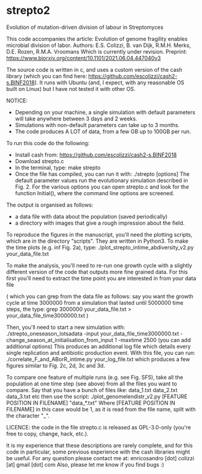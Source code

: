 # strepto2
Evolution of mutation-driven division of labour in Streptomyces

This code accompanies the article:
Evolution of genome fragility enables microbial division of labor.
Authors: E.S. Colizzi, B. van Dijk, R.M.H. Merks, D.E. Rozen, R.M.A. Vroomans
Which is currently under revision. 
Preprint: https://www.biorxiv.org/content/10.1101/2021.06.04.447040v3

The source code is written in c, and uses a custom version of the cash library 
(which you can find here: https://github.com/escolizzi/cash2-s.BINF2018). 
It runs with Ubuntu (and, I expect, with any reasonable OS built on Linux) but I have not tested it with other OS. 

NOTICE: 
- Depending on your machine, a single simulation with default parameters will take anywhere between 3 days and 2 weeks. 
- Simulations with non-default parameters can take up to 3 months.
- The code produces A LOT of data, from a few GB up to 100GB per run. 

To run this code do the following:
- Install cash from: https://github.com/escolizzi/cash2-s.BINF2018
- Download strepto.c
- In the terminal, type: 
    make strepto
- Once the file has compiled, you can run it with: 
    ./strepto [options]
The default parameter values run the evolutionary simulation described in Fig. 2. 
For the various options you can open strepto.c and look for the function Initial(), where the command line options are screened. 

The output is organised as follows:
- a data file with data about the population (saved periodically)
- a directory with images that give a rough impression about the field. 

To reproduce the figures in the manuscript, you'll need the plotting scripts, which are in the directory "scripts".
They are written in Python3. 
To make the time plots (e.g. inf Fig. 2a), type: 
./plot_strepto_intime_abdiversity_v2.py your_data_file.txt

To make the analysis, you'll need to re-run one growth cycle with a slightly different version of the code that outputs more fine grained data.
For this first you'll need to extract the time point you are interested in from your data file

  ( which you can grep from the data file as follows: 
    say you want the growth cycle at time 3000000 from a simulation that lasted until 5000000 time steps, the type:
    grep 3000000 your_data_file.txt > your_data_file_time3000000.txt
  ) 

Then, you'll need to start a new simulation with: 
  ./strepto_oneseason_lotsadata -input your_data_file_time3000000.txt -change_season_at_initialisation_from_input 1 -maxtime 2500
  (you can add additional options)
This produces an additional log file which details every single replication and antibiotic production event.
With this file, you can run:
./correlate_F_and_ABorR_intime.py your_log_file.txt 
which produces a few figures similar to Fig. 2c, 2d, 3c and 3d. 

To compare one feature of multiple runs (e.g. see Fig. SF5), take all the population at one time step (see above) from all the files you want to compare. 
Say that you have a bunch of files like: data_1.txt data_2.txt data_3.txt etc 
then use the script: 
./plot_genomelendistr_v2.py [FEATURE POSITION IN FILENAME] "data_\*.txt"
Where [FEATURE POSITION IN FILENAME] in this case would be 1, as it is read from the file name, split with the character "_".

LICENCE: the code in the file strepto.c is released as GPL-3.0-only (you're free to copy, change, hack, etc.). 

It is my experience that these descriptions are rarely complete, and for this code in particular, some previous experience with the cash libraries might be useful. For any question please contact me at: enricosandro [dot] colizzi [at] gmail [dot] com
Also, please let me know if you find bugs :)
